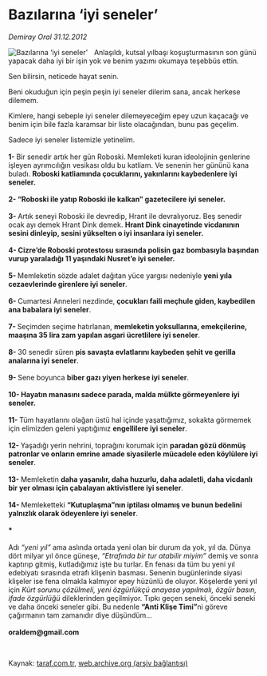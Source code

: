 # Bazılarına ‘iyi seneler’

*Demiray Oral 31.12.2012*

<div class="yazi"><img align="left" alt="Bazılarına ‘iyi seneler’" border="0" src="http://www.taraf.com.tr/fotoraflar/makaleler/bazilarina-iyi-seneler_429_orijinal.jpg" style="border-right-width:10px; border-color:#FFFFFF"/><p>Anlaşıldı, kutsal yılbaşı koşuşturmasının son günü yapacak daha iyi bir işin yok ve benim yazımı okumaya teşebbüs ettin.</p>
<p>Sen bilirsin, neticede hayat senin.</p>
<p>Beni okuduğun için peşin peşin iyi seneler dilerim sana, ancak herkese dilemem.</p>
<p>Kimlere, hangi sebeple iyi seneler dilemeyeceğim epey uzun kaçacağı ve benim için bile fazla karamsar bir liste olacağından, bunu pas geçelim.</p>
<p>Sadece iyi seneler listemizle yetinelim.<br/><br/><b>1- </b>Bir senedir artık her gün Roboski. Memleketi kuran ideolojinin genlerine işleyen ayrımcılığın vesikası oldu bu katliam. Ve senenin her gününü kana buladı. <b>Roboski katliamında çocuklarını, yakınlarını kaybedenlere iyi seneler.<br/><br/></b><b>2- “Roboski ile yatıp Roboski ile kalkan” gazetecilere iyi seneler.<br/><br/></b><b>3- </b>Artık seneyi Roboski ile devredip, Hrant ile devralıyoruz. Beş senedir ocak ayı demek Hrant Dink demek. <b>Hrant Dink cinayetinde vicdanının sesini dinleyip, sesini yükselten o iyi insanlara iyi seneler.<br/><br/></b><b>4- Cizre’de Roboski protestosu sırasında polisin gaz bombasıyla başından vurup yaraladığı 11 yaşındaki Nusret’e iyi seneler.<br/><br/></b><b>5- </b>Memleketin sözde adalet dağıtan yüce yargısı nedeniyle <b>yeni yıla cezaevlerinde girenlere iyi seneler</b>.<br/><br/><b>6- </b>Cumartesi Anneleri nezdinde,<b> çocukları faili meçhule giden, kaybedilen ana babalara iyi seneler</b>.<br/><br/><b>7- </b>Seçimden seçime hatırlanan, <b>memleketin yoksullarına, emekçilerine, maaşına 35 lira zam yapılan asgari ücretlilere iyi seneler</b>.<br/><br/><b>8- </b>30 senedir süren <b>pis savaşta evlatlarını kaybeden şehit ve gerilla analarına iyi seneler</b>.<br/><br/><b>9- </b>Sene boyunca <b>biber gazı yiyen herkese iyi seneler</b>.<br/><br/><b>10- Hayatın manasını sadece parada, malda mülkte görmeyenlere iyi seneler.<br/><br/></b><b>11- </b>Tüm hayatlarını olağan üstü hal içinde yaşattığımız, sokakta görmemek için elimizden geleni yaptığımız <b>engellilere iyi seneler</b>.<br/><br/><b>12- </b>Yaşadığı yerin nehrini, toprağını korumak için <b>paradan gözü dönmüş patronlar ve onların emrine amade siyasilerle mücadele eden köylülere iyi seneler</b>.<br/><br/><b>13- </b>Memleketin <b>daha yaşanılır, daha huzurlu, daha adaletli, daha vicdanlı bir yer olması için çabalayan aktivistlere iyi seneler</b>.<br/><br/><b>14- </b>Memleketteki <b>“Kutuplaşma”nın iptilası olmamış ve bunun bedelini yalnızlık olarak ödeyenlere iyi seneler</b>.<br/><br/><b>*<br/><br/></b>Adı <i>“yeni yıl”</i> ama aslında ortada yeni olan bir durum da yok, yıl da. Dünya dört milyar yıl önce güneşe, <i>“Etrafında bir tur atabilir miyim”</i> demiş ve sonra kaptırıp gitmiş, kutladığımız işte bu turlar. En fenası da tüm bu yeni yıl edebiyatı sırasında etrafı klişenin basması. Senenin bugünlerinde siyasi klişeler ise fena olmakla kalmıyor epey hüzünlü de oluyor. Köşelerde yeni yıl için <i>Kürt sorunu çözülmeli, yeni özgürlükçü anayasa yapılmalı, özgür basın, ifade özgürlüğü</i> dileklerinden geçilmiyor. Tıpkı geçen seneki, önceki seneki ve daha önceki seneler gibi. Bu nedenle <b>“Anti Klişe Timi”</b>ni göreve çağırmanın tam zamanıdır diye düşündüm...<br/><br/><strong>oraldem@gmail.com</strong></p>
<p><strong></strong> </p>
</div>

Kaynak: [taraf.com.tr](http://www.taraf.com.tr/demiray-oral/makale-bazilarina-iyi-seneler.htm), [web.archive.org (arşiv bağlantısı)](http://web.archive.org/web/20130809174109/http://www.taraf.com.tr/demiray-oral/makale-bazilarina-iyi-seneler.htm)
